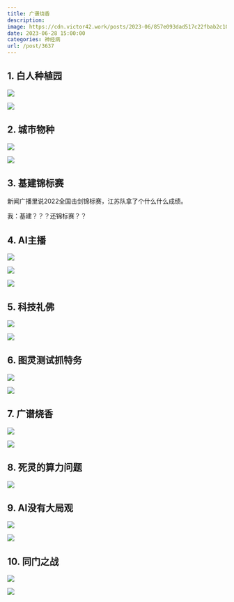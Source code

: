 ```yaml
---
title: 广谱烧香
description: 
image: https://cdn.victor42.work/posts/2023-06/857e093dad517c22fbab2c10407864e7.jpg
date: 2023-06-28 15:00:00
categories: 神经病
url: /post/3637
---
```


## 1. 白人种植园

![](https://cdn.victor42.work/posts/2023-06/d818808c10e8108546d2fcf7ca512c43.jpg)

![](https://cdn.victor42.work/posts/2023-06/f0c147bd7081b98004a1bf4835cb9cbd.jpg)

## 2. 城市物种

![](https://cdn.victor42.work/posts/2023-06/2c1c517a2bd129e993440a7cc500f3f7.jpg)

![](https://cdn.victor42.work/posts/2023-06/d922e70faae37c8c0198275ebabb4596.jpg)

## 3. 基建锦标赛

新闻广播里说2022全国击剑锦标赛，江苏队拿了个什么什么成绩。​

我：基建？？？还锦标赛？？

## 4. AI主播

![](https://cdn.victor42.work/posts/2023-06/cdceb48f40936d4ce86ed6d467c72d4e.jpg)

![](https://cdn.victor42.work/posts/2023-06/fc0adf7fc4e09f152f40c28c6d3d64f1.jpg)

![](https://cdn.victor42.work/posts/2023-06/87334b81632c49cacb38dc323a2d5483.jpg)

## 5. 科技礼佛

![](https://cdn.victor42.work/posts/2023-06/b7256dd5659f4eca8cabfb3f92edb677.jpg)

![](https://cdn.victor42.work/posts/2023-06/c6c98b2732c1b334cc6eb31672cf4327.jpg)

## 6. 图灵测试抓特务

![](https://cdn.victor42.work/posts/2023-06/f979d4538245b18d9f6e30a8542f4dcf.jpg)

![](https://cdn.victor42.work/posts/2023-06/f6449ed6b161fde622d6b88c57871216.jpg)

## 7. 广谱烧香

![](https://cdn.victor42.work/posts/2023-06/857e093dad517c22fbab2c10407864e7.jpg)

![](https://cdn.victor42.work/posts/2023-06/4217cf11cb65dd34604e43591bd3448d.jpg)

## 8. 死灵的算力问题

![](https://cdn.victor42.work/posts/2023-06/c19e7df39bc0f03c74b2bc51c3de579d.jpg)

## 9. AI没有大局观

![](https://cdn.victor42.work/posts/2023-06/56d4545f2b1ca985b1e70b1330ed5f25.jpg)

![](https://cdn.victor42.work/posts/2023-06/32f067cb2c2d3b352095bbac7669426a.jpg)


## 10. 同门之战

![](https://cdn.victor42.work/posts/2023-06/611d75404498d7abc72595f80d219f87.jpg)


![](https://cdn.victor42.work/posts/2023-06/a59b1629012e514898abd2316f450a17.jpg)
